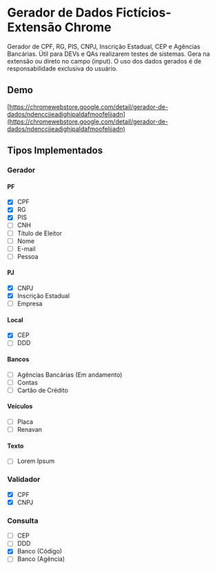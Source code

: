 # Gerador de Dados Fictícios- Extensão Chrome

Gerador de CPF, RG, PIS, CNPJ, Inscrição Estadual, CEP e Agências Bancárias.
Útil para DEVs e QAs realizarem testes de sistemas.
Gera na extensão ou direto no campo (input).
O uso dos dados gerados é de responsabilidade exclusiva do usuário.

## Demo

[https://chromewebstore.google.com/detail/gerador-de-dados/ndenccjjeadjghjpaldafmoofeljjadn](https://chromewebstore.google.com/detail/gerador-de-dados/ndenccjjeadjghjpaldafmoofeljjadn)

## Tipos Implementados

### Gerador

#### PF

- [X] CPF
- [X] RG
- [X] PIS
- [ ] CNH
- [ ] Título de Eleitor
- [ ] Nome
- [ ] E-mail
- [ ] Pessoa

#### PJ

- [X] CNPJ
- [X] Inscrição Estadual
- [ ] Empresa

#### Local

- [X] CEP
- [ ] DDD

#### Bancos

- [ ] Agências Bancárias (Em andamento)
- [ ] Contas
- [ ] Cartão de Crédito

#### Veículos

- [ ] Placa
- [ ] Renavan

#### Texto

- [ ] Lorem Ipsum

### Validador

- [X] CPF
- [X] CNPJ

### Consulta

- [ ] CEP
- [ ] DDD
- [X] Banco (Código)
- [ ] Banco (Agência)
